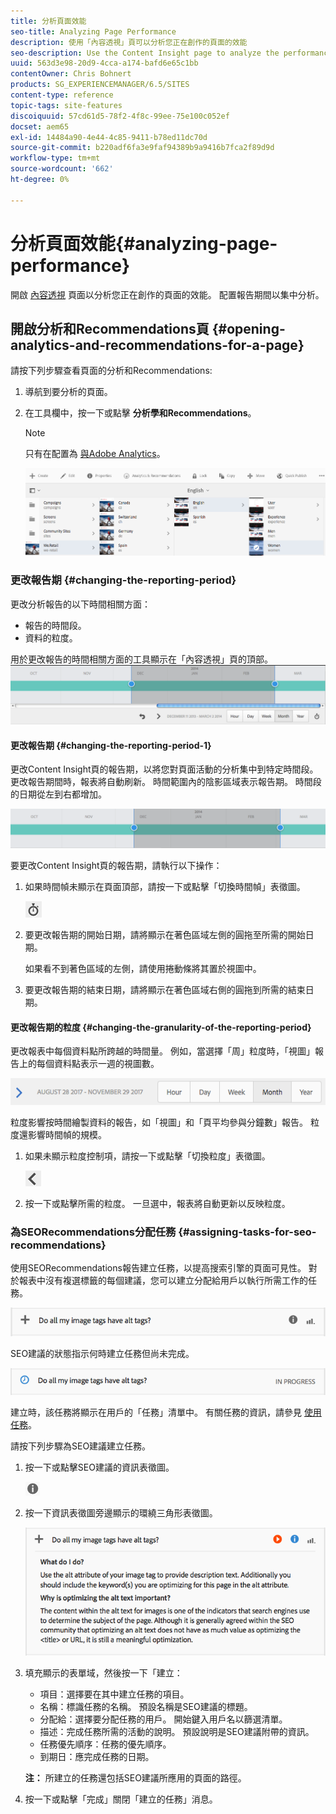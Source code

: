 ```yaml
---
title: 分析頁面效能
seo-title: Analyzing Page Performance
description: 使用「內容透視」頁可以分析您正在創作的頁面的效能
seo-description: Use the Content Insight page to analyze the performance of the page that you are authoring
uuid: 563d3e98-20d9-4cca-a174-bafd6e65c1bb
contentOwner: Chris Bohnert
products: SG_EXPERIENCEMANAGER/6.5/SITES
content-type: reference
topic-tags: site-features
discoiquuid: 57cd61d5-78f2-4f8c-99ee-75e100c052ef
docset: aem65
exl-id: 14484a90-4e44-4c85-9411-b78ed11dc70d
source-git-commit: b220adf6fa3e9faf94389b9a9416b7fca2f89d9d
workflow-type: tm+mt
source-wordcount: '662'
ht-degree: 0%

---
```


# 分析頁面效能{#analyzing-page-performance}

開啟 [內容透視](/help/sites-authoring/content-insights.md) 頁面以分析您正在創作的頁面的效能。 配置報告期間以集中分析。

## 開啟分析和Recommendations頁 {#opening-analytics-and-recommendations-for-a-page}

請按下列步驟查看頁面的分析和Recommendations:

1. 導航到要分析的頁面。
1. 在工具欄中，按一下或點擊 **分析學和Recommendations**。

   >[!NOTE]
   >
   >只有在配置為 [與Adobe Analytics](/help/sites-administering/adobeanalytics-connect.md)。

   ![screen-shot_2019-03-05at115319](assets/screen-shot_2019-03-05at115319.png)

### 更改報告期 {#changing-the-reporting-period}

更改分析報告的以下時間相關方面：

* 報告的時間段。
* 資料的粒度。

用於更改報告的時間相關方面的工具顯示在「內容透視」頁的頂部。 ![chlimage_1-126](assets/chlimage_1-126.png)

#### 更改報告期 {#changing-the-reporting-period-1}

更改Content Insight頁的報告期，以將您對頁面活動的分析集中到特定時間段。 更改報告期間時，報表將自動刷新。 時間範圍內的陰影區域表示報告期。 時間段的日期從左到右都增加。

![chlimage_1-127](assets/chlimage_1-127.png)

要更改Content Insight頁的報告期，請執行以下操作：

1. 如果時間幀未顯示在頁面頂部，請按一下或點擊「切換時間幀」表徵圖。

   ![](do-not-localize/chlimage_1-22.png)

1. 要更改報告期的開始日期，請將顯示在著色區域左側的圓拖至所需的開始日期。

   如果看不到著色區域的左側，請使用捲動條將其置於視圖中。

1. 要更改報告期的結束日期，請將顯示在著色區域右側的圓拖到所需的結束日期。

#### 更改報告期的粒度 {#changing-the-granularity-of-the-reporting-period}

更改報表中每個資料點所跨越的時間量。 例如，當選擇「周」粒度時，「視圖」報告上的每個資料點表示一週的視圖數。

![screen_shot_2017-11-29at141001](assets/screen_shot_2017-11-29at141001.png)

粒度影響按時間繪製資料的報告，如「視圖」和「頁平均參與分鐘數」報告。 粒度還影響時間幀的規模。

1. 如果未顯示粒度控制項，請按一下或點擊「切換粒度」表徵圖。

   ![chlimage_1-128](assets/chlimage_1-128.png)

1. 按一下或點擊所需的粒度。 一旦選中，報表將自動更新以反映粒度。

### 為SEORecommendations分配任務 {#assigning-tasks-for-seo-recommendations}

使用SEORecommendations報告建立任務，以提高搜索引擎的頁面可見性。 對於報表中沒有複選標籤的每個建議，您可以建立分配給用戶以執行所需工作的任務。

![chlimage_1-129](assets/chlimage_1-129.png)

SEO建議的狀態指示何時建立任務但尚未完成。

![chlimage_1-130](assets/chlimage_1-130.png)

建立時，該任務將顯示在用戶的「任務」清單中。 有關任務的資訊，請參見 [使用任務](/help/sites-authoring/task-content.md)。

請按下列步驟為SEO建議建立任務。

1. 按一下或點擊SEO建議的資訊表徵圖。

   ![](do-not-localize/chlimage_1-23.png)

1. 按一下資訊表徵圖旁邊顯示的環繞三角形表徵圖。

   ![chlimage_1-131](assets/chlimage_1-131.png)

1. 填充顯示的表單域，然後按一下「建立：

   * 項目：選擇要在其中建立任務的項目。
   * 名稱：標識任務的名稱。 預設名稱是SEO建議的標題。
   * 分配給：選擇要分配任務的用戶。 開始鍵入用戶名以篩選清單。
   * 描述：完成任務所需的活動的說明。 預設說明是SEO建議附帶的資訊。
   * 任務優先順序：任務的優先順序。
   * 到期日：應完成任務的日期。

   **注：** 所建立的任務還包括SEO建議所應用的頁面的路徑。

1. 按一下或點擊「完成」關閉「建立的任務」消息。
